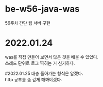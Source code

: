 # be-w56-java-was
56주차 간단 웹 서버 구현

# 2022.01.24
was를 직접 만들어 보면서 많은 것을 배울 수 있었다.  
쓰레드 단위로 로그 찍히는 거 신기하다.  

#2022.01.25
대충 돌아가는 형식은 알겠다.  
http 공부를 좀 깊게 해봐야겠다.  
